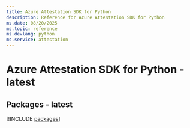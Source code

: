 ```yaml
---
title: Azure Attestation SDK for Python
description: Reference for Azure Attestation SDK for Python
ms.date: 08/20/2025
ms.topic: reference
ms.devlang: python
ms.service: attestation
---
```

# Azure Attestation SDK for Python - latest
## Packages - latest
[!INCLUDE [packages](attestation-index.md)]